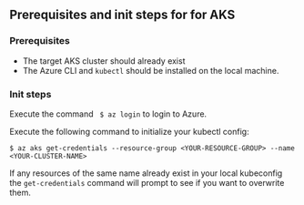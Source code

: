 ## Prerequisites and init steps for for AKS

### Prerequisites

- The target AKS cluster should already exist
- The Azure CLI and ````kubectl```` should be installed on the local machine.


### Init steps

Execute the command ```` $ az login```` to login to Azure.

Execute the following command to initialize your kubectl config:
````
$ az aks get-credentials --resource-group <YOUR-RESOURCE-GROUP> --name <YOUR-CLUSTER-NAME>
````

If any resources of the same name already exist in your local kubeconfig the  ````get-credentials```` command will prompt to see if you want to overwrite them.


